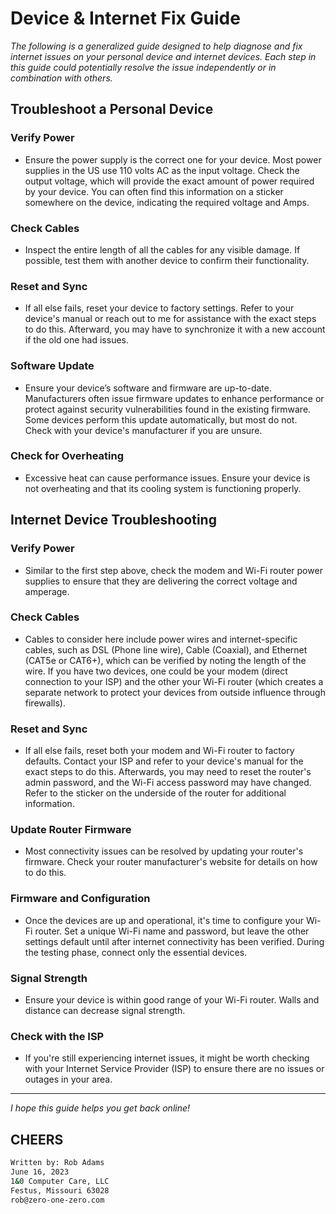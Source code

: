 # Device & Internet Fix Guide

*The following is a generalized guide designed to help diagnose and fix internet issues on your personal device and internet devices. Each step in this guide could potentially resolve the issue independently or in combination with others.*

## Troubleshoot a Personal Device

### Verify Power

* Ensure the power supply is the correct one for your device. Most power supplies in the US use 110 volts AC as the input voltage. Check the output voltage, which will provide the exact amount of power required by your device. You can often find this information on a sticker somewhere on the device, indicating the required voltage and Amps.

### Check Cables

* Inspect the entire length of all the cables for any visible damage. If possible, test them with another device to confirm their functionality.

### Reset and Sync

* If all else fails, reset your device to factory settings. Refer to your device's manual or reach out to me for assistance with the exact steps to do this. Afterward, you may have to synchronize it with a new account if the old one had issues.

### Software Update

* Ensure your device’s software and firmware are up-to-date. Manufacturers often issue firmware updates to enhance performance or protect against security vulnerabilities found in the existing firmware. Some devices perform this update automatically, but most do not. Check with your device's manufacturer if you are unsure.

### Check for Overheating

* Excessive heat can cause performance issues. Ensure your device is not overheating and that its cooling system is functioning properly.


## Internet Device Troubleshooting

### Verify Power

* Similar to the first step above, check the modem and Wi-Fi router power supplies to ensure that they are delivering the correct voltage and amperage.

### Check Cables

* Cables to consider here include power wires and internet-specific cables, such as DSL (Phone line wire), Cable (Coaxial), and Ethernet (CAT5e or CAT6+), which can be verified by noting the length of the wire. If you have two devices, one could be your modem (direct connection to your ISP) and the other your Wi-Fi router (which creates a separate network to protect your devices from outside influence through firewalls).

### Reset and Sync

* If all else fails, reset both your modem and Wi-Fi router to factory defaults. Contact your ISP and refer to your device's manual for the exact steps to do this. Afterwards, you may need to reset the router's admin password, and the Wi-Fi access password may have changed. Refer to the sticker on the underside of the router for additional information.

### Update Router Firmware

* Most connectivity issues can be resolved by updating your router's firmware. Check your router manufacturer's website for details on how to do this.

### Firmware and Configuration

* Once the devices are up and operational, it's time to configure your Wi-Fi router. Set a unique Wi-Fi name and password, but leave the other settings default until after internet connectivity has been verified. During the testing phase, connect only the essential devices.

### Signal Strength

* Ensure your device is within good range of your Wi-Fi router. Walls and distance can decrease signal strength.

### Check with the ISP

* If you're still experiencing internet issues, it might be worth checking with your Internet Service Provider (ISP) to ensure there are no issues or outages in your area.

---

*I hope this guide helps you get back online!*

CHEERS
---

```bash
Written by: Rob Adams
June 16, 2023
1&0 Computer Care, LLC
Festus, Missouri 63028
rob@zero-one-zero.com
```
